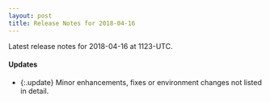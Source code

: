 ```yaml
---
layout: post
title: Release Notes for 2018-04-16
---
```


Latest release notes for 2018-04-16 at 1123-UTC.

<div class='updates' markdown='1'>

#### Updates

- {:.update} Minor enhancements, fixes or environment changes not listed in detail.

</div>


